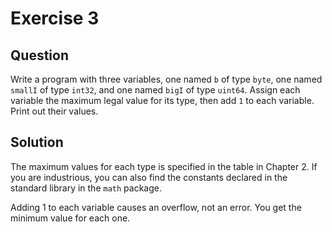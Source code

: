 # Exercise 3

## Question
Write a program with three variables, one named `b` of type `byte`, one named `smallI` of type `int32`, and one named `bigI` of type `uint64`. Assign each variable the maximum legal value for its type, then add `1` to each variable. Print out their values.

## Solution

The maximum values for each type is specified in the table in Chapter 2. If you are industrious, you can also find the constants declared in the standard library in the `math` package.

Adding 1 to each variable causes an overflow, not an error. You get the minimum value for each one. 